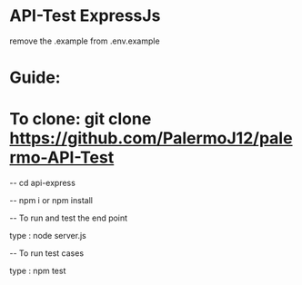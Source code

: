 # API-Test ExpressJs

remove the .example from .env.example

# Guide: 

# To clone: git clone https://github.com/PalermoJ12/palermo-API-Test

-- cd api-express

-- npm i or npm install

-- To run and test the end point

type : node server.js

-- To run test cases 

type : npm test 
